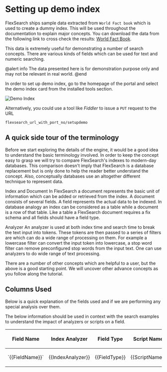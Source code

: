 # Setting up demo index

FlexSearch ships sample data extracted from ``World Fact book`` which is used to
create a dummy index. This will be used throughout the documentation to explain
major concepts. You can download the data from the following link to cross check
the results: [World Fact Book](/docs/resources/demo.json).

This data is extremely useful for demonstrating a number of search concepts. There
are various kinds of fields which can be used for text and numeric searching.

@alert info
The data presented here is for demonstration purpose only and may not be relevant
in real world.
@end

In order to set up demo index, go to the homepage of the portal and select the
demo index card from the installed tools section.

![Demo Index](/img/setup-demo-index.png)

Alternatively, you could use a tool like *Fiddler* to issue a `PUT` request to the
URL 
```
flexsearch_url_with_port_no/setupdemo
```

## A quick side tour of the terminology
Before we start exploring the details of the engine, it would be a good idea to
understand the basic terminology involved. In order to keep the concept easy to
grasp we will try to compare FlexSearch's indexes to modern-day databases. This
comparison doesn't imply that FlexSearch is a database replacement but is only
done to help the reader better understand the concept. Also, conceptually
databases use an altogether different technique to represent data.

Index and Document
In FlexSearch a document represents the basic unit of information which can be
added or retrieved from the index. A document consists of several fields. A field
represents the actual data to be indexed. In database analogy an index can be
considered as a table while a document is a row of that table. Like a table a
FlexSearch document requires a fix schema and all fields should have a field type.

Analyzer
An analyzer is used at both index time and search time to break the text input
into tokens. These tokens are then passed to a series of filters are which can
do a wide range of processing on them. For example a lowercase filter can convert
the input token into lowercase, a stop word filter can remove preconfigured stop
words from the input text. One can use analyzers to do wide range of text processing.

There are a number of other concepts which are helpful to a user, but the above
is a good starting point. We will uncover other advance concepts as you follow
along the tutorial.

## Columns Used
Below is a quick explanation of the fields used and if we are performing any
special analysis over them.

<div class="info">
The below information should be used in context with the search examples to
understand the impact of analyzers or scripts on a field.
</div>

<table class="bordered table">
	<thead>
		<tr>
			<th><p>Field Name</p></th>
			<th><p>Index Analyzer</p></th>
			<th><p>Field Type</p></th>
			<th><p>Script Name</p></th>
		</tr>
	</thead>
	<tbody>
		<tr>
			<td><p>`{{FieldName}}`</p></td>
			<td><p>{{IndexAnalyzer}}</p></td>
			<td><p>{{FieldType}}</p></td>
			<td><p>{{ScriptName}}</p></td>
		</tr>
	</tbody>
</table>
